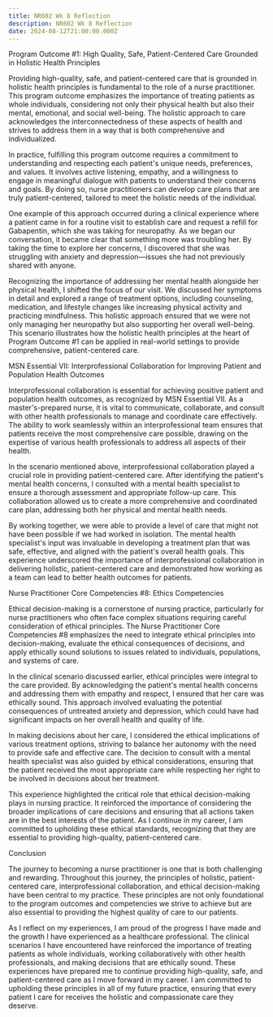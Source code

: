 ```yaml
---
title: NR602 Wk 8 Reflection
description: NR602 Wk 8 Reflection
date: 2024-08-12T21:00:00.000Z
---
```


Program Outcome #1: High Quality, Safe, Patient-Centered Care Grounded in Holistic Health Principles

Providing high-quality, safe, and patient-centered care that is grounded in holistic health principles is fundamental to the role of a nurse practitioner. This program outcome emphasizes the importance of treating patients as whole individuals, considering not only their physical health but also their mental, emotional, and social well-being. The holistic approach to care acknowledges the interconnectedness of these aspects of health and strives to address them in a way that is both comprehensive and individualized.

In practice, fulfilling this program outcome requires a commitment to understanding and respecting each patient's unique needs, preferences, and values. It involves active listening, empathy, and a willingness to engage in meaningful dialogue with patients to understand their concerns and goals. By doing so, nurse practitioners can develop care plans that are truly patient-centered, tailored to meet the holistic needs of the individual.

One example of this approach occurred during a clinical experience where a patient came in for a routine visit to establish care and request a refill for Gabapentin, which she was taking for neuropathy. As we began our conversation, it became clear that something more was troubling her. By taking the time to explore her concerns, I discovered that she was struggling with anxiety and depression—issues she had not previously shared with anyone.

Recognizing the importance of addressing her mental health alongside her physical health, I shifted the focus of our visit. We discussed her symptoms in detail and explored a range of treatment options, including counseling, medication, and lifestyle changes like increasing physical activity and practicing mindfulness. This holistic approach ensured that we were not only managing her neuropathy but also supporting her overall well-being. This scenario illustrates how the holistic health principles at the heart of Program Outcome #1 can be applied in real-world settings to provide comprehensive, patient-centered care.

MSN Essential VII: Interprofessional Collaboration for Improving Patient and Population Health Outcomes

Interprofessional collaboration is essential for achieving positive patient and population health outcomes, as recognized by MSN Essential VII. As a master's-prepared nurse, it is vital to communicate, collaborate, and consult with other health professionals to manage and coordinate care effectively. The ability to work seamlessly within an interprofessional team ensures that patients receive the most comprehensive care possible, drawing on the expertise of various health professionals to address all aspects of their health.

In the scenario mentioned above, interprofessional collaboration played a crucial role in providing patient-centered care. After identifying the patient's mental health concerns, I consulted with a mental health specialist to ensure a thorough assessment and appropriate follow-up care. This collaboration allowed us to create a more comprehensive and coordinated care plan, addressing both her physical and mental health needs.

By working together, we were able to provide a level of care that might not have been possible if we had worked in isolation. The mental health specialist's input was invaluable in developing a treatment plan that was safe, effective, and aligned with the patient's overall health goals. This experience underscored the importance of interprofessional collaboration in delivering holistic, patient-centered care and demonstrated how working as a team can lead to better health outcomes for patients.

Nurse Practitioner Core Competencies #8: Ethics Competencies

Ethical decision-making is a cornerstone of nursing practice, particularly for nurse practitioners who often face complex situations requiring careful consideration of ethical principles. The Nurse Practitioner Core Competencies #8 emphasizes the need to integrate ethical principles into decision-making, evaluate the ethical consequences of decisions, and apply ethically sound solutions to issues related to individuals, populations, and systems of care.

In the clinical scenario discussed earlier, ethical principles were integral to the care provided. By acknowledging the patient's mental health concerns and addressing them with empathy and respect, I ensured that her care was ethically sound. This approach involved evaluating the potential consequences of untreated anxiety and depression, which could have had significant impacts on her overall health and quality of life.

In making decisions about her care, I considered the ethical implications of various treatment options, striving to balance her autonomy with the need to provide safe and effective care. The decision to consult with a mental health specialist was also guided by ethical considerations, ensuring that the patient received the most appropriate care while respecting her right to be involved in decisions about her treatment.

This experience highlighted the critical role that ethical decision-making plays in nursing practice. It reinforced the importance of considering the broader implications of care decisions and ensuring that all actions taken are in the best interests of the patient. As I continue in my career, I am committed to upholding these ethical standards, recognizing that they are essential to providing high-quality, patient-centered care.

Conclusion

The journey to becoming a nurse practitioner is one that is both challenging and rewarding. Throughout this journey, the principles of holistic, patient-centered care, interprofessional collaboration, and ethical decision-making have been central to my practice. These principles are not only foundational to the program outcomes and competencies we strive to achieve but are also essential to providing the highest quality of care to our patients.

As I reflect on my experiences, I am proud of the progress I have made and the growth I have experienced as a healthcare professional. The clinical scenarios I have encountered have reinforced the importance of treating patients as whole individuals, working collaboratively with other health professionals, and making decisions that are ethically sound. These experiences have prepared me to continue providing high-quality, safe, and patient-centered care as I move forward in my career. I am committed to upholding these principles in all of my future practice, ensuring that every patient I care for receives the holistic and compassionate care they deserve.
